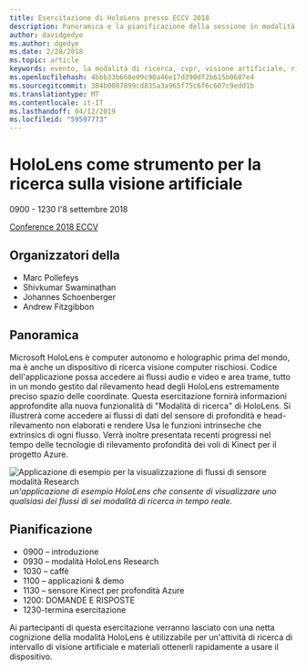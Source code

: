 ```yaml
---
title: Esercitazione di HoloLens presso ECCV 2018
description: Panoramica e la pianificazione della sessione in modalità di ricerca di HoloLens, di essere recapitati in occasione della conferenza ECCV l'8 settembre 2018.
author: davidgedye
ms.author: dgedye
ms.date: 2/28/2018
ms.topic: article
keywords: evento, la modalità di ricerca, cvpr, visione artificiale, ricerca, HoloLens
ms.openlocfilehash: 4bbb33b668e09c90a46e17d390df2b615b0687e4
ms.sourcegitcommit: 384b0087899cd835a3a965f75c6f6c607c9edd1b
ms.translationtype: MT
ms.contentlocale: it-IT
ms.lasthandoff: 04/12/2019
ms.locfileid: "59597773"
---
```

# <a name="hololens-as-a-tool-for-computer-vision-research"></a>HoloLens come strumento per la ricerca sulla visione artificiale
0900 - 1230 l'8 settembre 2018

[Conference 2018 ECCV](https://eccv2018.org)

## <a name="organizers"></a>Organizzatori della
* Marc Pollefeys
* Shivkumar Swaminathan
* Johannes Schoenberger
* Andrew Fitzgibbon

## <a name="overview"></a>Panoramica
Microsoft HoloLens è computer autonomo e holographic prima del mondo, ma è anche un dispositivo di ricerca visione computer rischiosi.
Codice dell'applicazione possa accedere ai flussi audio e video e area trame, tutto in un mondo gestito dal rilevamento head degli HoloLens estremamente preciso spazio delle coordinate. Questa esercitazione fornirà informazioni approfondite alla nuova funzionalità di "Modalità di ricerca" di HoloLens.
Si illustrerà come accedere ai flussi di dati del sensore di profondità e head-rilevamento non elaborati e rendere Usa le funzioni intrinseche che extrinsics di ogni flusso.  Verrà inoltre presentata recenti progressi nel tempo delle tecnologie di rilevamento profondità dei voli di Kinect per il progetto Azure.

![Applicazione di esempio per la visualizzazione di flussi di sensore modalità Research](images/sensor-stream-viewer.jpg)
*un'applicazione di esempio HoloLens che consente di visualizzare uno qualsiasi dei flussi di sei modalità di ricerca in tempo reale.*

## <a name="schedule"></a>Pianificazione
* 0900 – introduzione
* 0930 – modalità HoloLens Research
* 1030 – caffè
* 1100 – applicazioni & demo
* 1130 – sensore Kinect per profondità Azure
* 1200: DOMANDE E RISPOSTE
* 1230-termina esercitazione

Ai partecipanti di questa esercitazione verranno lasciato con una netta cognizione della modalità HoloLens è utilizzabile per un'attività di ricerca di intervallo di visione artificiale e materiali ottenerli rapidamente a usare il dispositivo.
